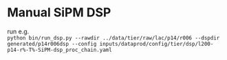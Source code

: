 # Manual SiPM DSP

run e.g.  
`python bin/run_dsp.py --rawdir ../data/tier/raw/lac/p14/r006 --dspdir generated/p14r006dsp --config inputs/dataprod/config/tier/dsp/l200-p14-r%-T%-SiPM-dsp_proc_chain.yaml`
